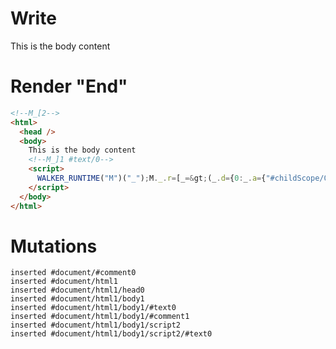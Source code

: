# Write
  <!--M_[2-->This is the body content<!--M_]1 #text/0--><script>WALKER_RUNTIME("M")("_");M._.r=[_=>(_.d={0:_.a={"#childScope/0":_.b={"#text/0!":_.c={}}},1:_.b,2:_.c},_.b["#text/0("]=_._["packages/translator-tags/src/__tests__/fixtures/custom-tag-render-body/template.marko_1_renderer"](_.a),_.d),0]</script>


# Render "End"
```html
<!--M_[2-->
<html>
  <head />
  <body>
    This is the body content
    <!--M_]1 #text/0-->
    <script>
      WALKER_RUNTIME("M")("_");M._.r=[_=&gt;(_.d={0:_.a={"#childScope/0":_.b={"#text/0!":_.c={}}},1:_.b,2:_.c},_.b["#text/0("]=_._["packages/translator-tags/src/__tests__/fixtures/custom-tag-render-body/template.marko_1_renderer"](_.a),_.d),0]
    </script>
  </body>
</html>
```

# Mutations
```
inserted #document/#comment0
inserted #document/html1
inserted #document/html1/head0
inserted #document/html1/body1
inserted #document/html1/body1/#text0
inserted #document/html1/body1/#comment1
inserted #document/html1/body1/script2
inserted #document/html1/body1/script2/#text0
```
